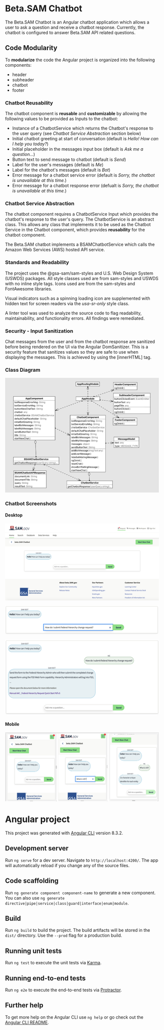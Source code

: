 # Beta.SAM Chatbot

The Beta.SAM Chatbot is an Angular chatbot application which allows a user to ask a question and receive a chatbot response. Currently, the chatbot is configured to answer Beta.SAM API related questions.

## Code Modularity

To **modularize** the code the Angular project is organized into the following components:
* header
* subheader
* chatbot
* footer

### Chatbot Reusability

The chatbot component is **reusable** and **customizable** by allowing the following values to be provided as Inputs to the chatbot:

* Instance of a ChatbotService which returns the Chatbot's response to the user query (see *Chatbot Service Abstraction* section below)
* Initial chatbot greeting at start of conversation (default is *Hello! How can I help you today?*)
* Initial placeholder in the messages input box (default is *Ask me a question...*)
* Button text to send message to chatbot (default is *Send*)
* Label for the user's messages (default is *Me*)
* Label for the chatbot's messages (default is *Bot*)
* Error message for a chatbot service error (default is *Sorry, the chatbot is unavailable at this time.*)
* Error message for a chatbot response error (defualt is *Sorry, the chatbot is unavailable at this time.*)

### Chatbot Service Abstraction

The chatbot component requires a ChatbotService Input which provides the chatbot's response to the user's query.  The ChatbotService is an abstract class.  This allows any class that implements it to be used as the Chatbot Service in the Chatbot component, which provides **reusability** for the chatbot component.

The Beta.SAM chatbot implements a BSAMChatbotService which calls the Amazon Web Services (AWS) hosted API service.

### Standards and Readability

The project uses the @gsa-sam/sam-styles and U.S. Web Design System (USWDS) packages.  All style classes used are from sam-styles and USWDS with no inline style tags.  Icons used are from the sam-styles and FontAwesome libraries.  

Visual indicators such as a spinning loading icon are supplemented with hidden text for screen readers via the *usa-sr-only* style class.

A linter tool was used to analyze the source code to flag readability, maintainability, and functionality errors.  All findings were remediated.

### Security - Input Sanitization

Chat messages from the user and from the chatbot response are sanitized before being rendered on the UI via the Angular DomSanitizer.  This is a security feature that sanitizes values so they are safe to use when displaying the messages.  This is achieved by using the [innerHTML] tag.

### Class Diagram

![Class Diagram](docs/img/ClassDiagram.png)

### Chatbot Screenshots

#### Desktop

![Start](docs/img/App1.png)

![Enter Query](docs/img/App2.png)

![Response](docs/img/App3.png)

#### Mobile

![Mobile](docs/img/Mobile.png)




# Angular project

This project was generated with [Angular CLI](https://github.com/angular/angular-cli) version 8.3.2.

## Development server

Run `ng serve` for a dev server. Navigate to `http://localhost:4200/`. The app will automatically reload if you change any of the source files.

## Code scaffolding

Run `ng generate component component-name` to generate a new component. You can also use `ng generate directive|pipe|service|class|guard|interface|enum|module`.

## Build

Run `ng build` to build the project. The build artifacts will be stored in the `dist/` directory. Use the `--prod` flag for a production build.

## Running unit tests

Run `ng test` to execute the unit tests via [Karma](https://karma-runner.github.io).

## Running end-to-end tests

Run `ng e2e` to execute the end-to-end tests via [Protractor](http://www.protractortest.org/).

## Further help

To get more help on the Angular CLI use `ng help` or go check out the [Angular CLI README](https://github.com/angular/angular-cli/blob/master/README.md).
